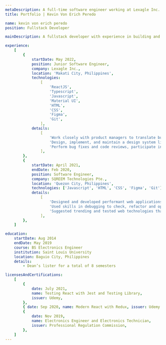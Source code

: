 ```yaml
---
metaDescription: A full-time software engineer working at Lexagle Inc. in the Philippines.
title: Portfolio | Kevin Von Erich Peredo

name: kevin von erich peredo
position: Fullstack Developer

mainDescription: A fullstack developer with experience in building and maintaining performant and responsive web applications. Proficient in languages like HTML, CSS, JavaScript, React.JS, Typescript; and modern libraries and frameworks, passionate about beautiful and functional UI design and development, experimenting with new and bleeding edge frontend and backend technologies.

experience:
    [
        {
            startDate: May 2022,
            position: Junior Software Engineer,
            company: Lexagle Inc.,
            location: 'Makati City, Philippines',
            technologies:
                [
                    'ReactJS',
                    'Typescript',
                    'Javascript',
                    'Material UI',
                    'HTML',
                    'CSS',
                    'Figma',
                    'Git',
                ],
            details:
                [
                    'Work closely with product managers to translate business requirements and user stories into new features and optimizations for the Lexagle platform and UI/UX designers to translate mockups and prototypes to working UI interfaces',
                    'Design, implement, and maintain a design system library based on the Lexagle’s brand identity used throughout the platform',
                    'Perform bug fixes and code reviews, participate in the product development cycle, and collaborate with team members to implement features and changes to the web application',
                ],
        },
        {
            startDate: April 2021,
            endDate: Feb 2020,
            position: Software Engineer,
            company: SQREEM Technologies Pte.,
            location: 'Quezon City, Philippines',
            technologies: ['Javascript', 'HTML', 'CSS', 'Figma', 'Git'],
            details:
                [
                    'Designed and developed performant web applications based on design wireframes, for commercial and internal use, using both open-source and proprietary web technologies',
                    'Used skills in debugging to check, refactor and optimize codebases to enhance user experience of web applications',
                    'Suggested trending and tested web technologies that could minimize development time, optimize existing applications, and provide efficient web development',
                ],
        },
    ]

education:
    startDate: Aug 2014
    endDate: May 2019
    course: BS Electronics Engineer
    institution: Saint Louis University
    location: Baguio City, Philippines
    details:
        - Dean’s lister for a total of 8 semesters

licensesAndCertifications:
    [
        {
            date: July 2021,
            name: Testing React with Jest and Testing Library,
            issuer: Udemy,
        },
        { date: Sep 2020, name: Modern React with Redux, issuer: Udemy },
        {
            date: Nov 2019,
            name: Electronics Engineer and Electronics Technician,
            issuer: Professional Regulation Commission,
        },
    ]
---
```

